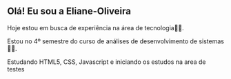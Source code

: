## Olá! Eu sou a  Eliane-Oliveira

Hoje estou em busca de experiência na área de tecnologia👩‍💻.

Estou no 4º semestre do curso de análises de desenvolvimento de sistemas 👩‍🎓.

Estudando HTML5, CSS, Javascript  e  iniciando  os estudos na area de testes



 
